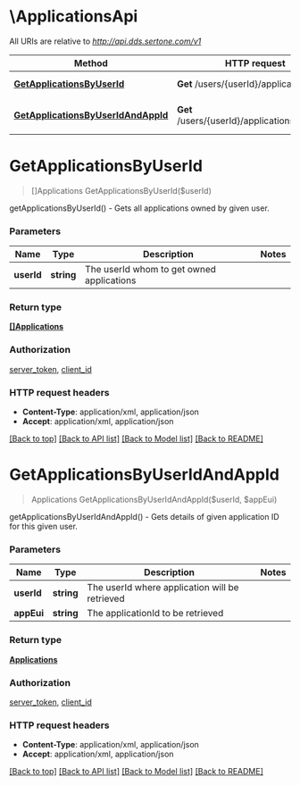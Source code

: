 # \ApplicationsApi

All URIs are relative to *http://api.dds.sertone.com/v1*

Method | HTTP request | Description
------------- | ------------- | -------------
[**GetApplicationsByUserId**](ApplicationsApi.md#GetApplicationsByUserId) | **Get** /users/{userId}/applications | getApplicationsByUserId() - Gets all applications owned by given user.
[**GetApplicationsByUserIdAndAppId**](ApplicationsApi.md#GetApplicationsByUserIdAndAppId) | **Get** /users/{userId}/applications/{appEui} | getApplicationsByUserIdAndAppId() - Gets details of given application ID for this given user.


# **GetApplicationsByUserId**
> []Applications GetApplicationsByUserId($userId)

getApplicationsByUserId() - Gets all applications owned by given user.




### Parameters

Name | Type | Description  | Notes
------------- | ------------- | ------------- | -------------
 **userId** | **string**| The userId whom to get owned applications | 

### Return type

[**[]Applications**](Applications.md)

### Authorization

[server_token](../README.md#server_token), [client_id](../README.md#client_id)

### HTTP request headers

 - **Content-Type**: application/xml, application/json
 - **Accept**: application/xml, application/json

[[Back to top]](#) [[Back to API list]](../README.md#documentation-for-api-endpoints) [[Back to Model list]](../README.md#documentation-for-models) [[Back to README]](../README.md)

# **GetApplicationsByUserIdAndAppId**
> Applications GetApplicationsByUserIdAndAppId($userId, $appEui)

getApplicationsByUserIdAndAppId() - Gets details of given application ID for this given user.




### Parameters

Name | Type | Description  | Notes
------------- | ------------- | ------------- | -------------
 **userId** | **string**| The userId where application will be retrieved | 
 **appEui** | **string**| The applicationId to be retrieved | 

### Return type

[**Applications**](Applications.md)

### Authorization

[server_token](../README.md#server_token), [client_id](../README.md#client_id)

### HTTP request headers

 - **Content-Type**: application/xml, application/json
 - **Accept**: application/xml, application/json

[[Back to top]](#) [[Back to API list]](../README.md#documentation-for-api-endpoints) [[Back to Model list]](../README.md#documentation-for-models) [[Back to README]](../README.md)

